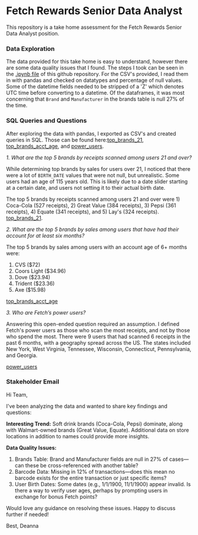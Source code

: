 # Fetch Rewards Senior Data Analyst
This repository is a take home assessment for the Fetch Rewards Senior Data Analyst position.

### Data Exploration

The data provided for this take home is easy to understand, however there are some data quality issues that I found. The steps I took can be seen in the [.ipynb file]() of this github repository. For the CSV's provided, I read them in with pandas and checked on datatypes and percentage of null values. Some of the datetime fields needed to be stripped of a 'Z' which denotes UTC time before converting to a datetime. Of the dataframes, it was most concerning that `Brand` and `Manufacturer` in the brands table is null 27% of the time. 

### SQL Queries and Questions

After exploring the data with pandas, I exported as CSV's and created queries in SQL. Those can be found here:[top_brands_21](https://github.com/deannagould/fetch-rewards-sr_data_analyst/blob/main/sql_queries/top_brands_21.sql), [top_brands_acct_age](https://github.com/deannagould/fetch-rewards-sr_data_analyst/blob/main/sql_queries/top_brands_acct_age.sql), and [power_users](https://github.com/deannagould/fetch-rewards-sr_data_analyst/blob/main/sql_queries/power_users.sql). 

*1. What are the top 5 brands by receipts scanned among users 21 and over?*

While determining top brands by sales for users over 21, I noticed that there were a lot of `BIRTH_DATE` values that were not null, but unrealistic. Some users had an age of 115 years old. This is likely due to a date slider starting at a certain date, and users not setting it to their actual birth date. 

The top 5 brands by receipts scanned among users 21 and over were 1) Coca-Cola (527 receipts), 2) Great Value (384 receipts), 3) Pepsi (361 receipts), 4) Equate (341 receipts), and 5) Lay's (324 receipts). [top_brands_21](https://github.com/deannagould/fetch-rewards-sr_data_analyst/blob/main/sql_queries/top_brands_21.sql).

*2. What are the top 5 brands by sales among users that have had their account for at least six months?*

The top 5 brands by sales among users with an account age of 6+ months were:
1. CVS ($72)
2. Coors Light ($34.96)
3. Dove ($23.94)
4. Trident ($23.36)
5. Axe ($15.98)

[top_brands_acct_age](https://github.com/deannagould/fetch-rewards-sr_data_analyst/blob/main/sql_queries/top_brands_acct_age.sql)

*3. Who are Fetch’s power users?*

Answering this open-ended question required an assumption. I defined Fetch's power users as those who scan the most receipts, and not by those who spend the most. There were 9 users that had scanned 6 receipts in the past 6 months, with a geography spread across the US. The states included New York, West Virginia, Tennessee, Wisconsin, Connecticut, Pennsylvania, and Georgia. 

[power_users](https://github.com/deannagould/fetch-rewards-sr_data_analyst/blob/main/sql_queries/power_users.sql)



### Stakeholder Email

Hi Team,

I've been analyzing the data and wanted to share key findings and questions:

**Interesting Trend:** Soft drink brands (Coca-Cola, Pepsi) dominate, along with Walmart-owned brands (Great Value, Equate). Additional data on store locations in addition to names could provide more insights.

**Data Quality Issues:**
1. Brands Table: Brand and Manufacturer fields are null in 27% of cases—can these be cross-referenced with another table?
2. Barcode Data: Missing in 12% of transactions—does this mean no barcode exists for the entire transaction or just specific items?
3. User Birth Dates: Some dates (e.g., 1/1/1900, 11/1/1900) appear invalid. Is there a way to verify user ages, perhaps by prompting users in exchange for bonus Fetch points?

Would love any guidance on resolving these issues. Happy to discuss further if needed!

Best,
Deanna



